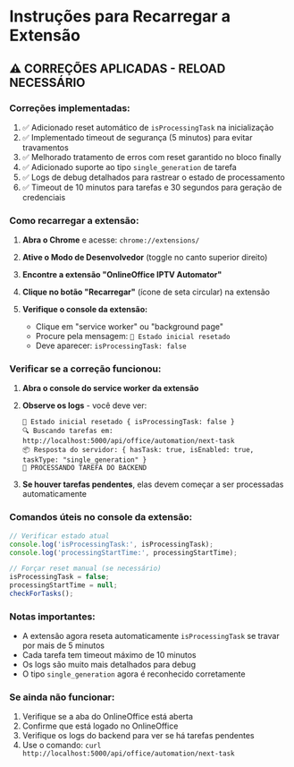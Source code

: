 # Instruções para Recarregar a Extensão

## ⚠️ CORREÇÕES APLICADAS - RELOAD NECESSÁRIO

### Correções implementadas:
1. ✅ Adicionado reset automático de `isProcessingTask` na inicialização
2. ✅ Implementado timeout de segurança (5 minutos) para evitar travamentos
3. ✅ Melhorado tratamento de erros com reset garantido no bloco finally
4. ✅ Adicionado suporte ao tipo `single_generation` de tarefa
5. ✅ Logs de debug detalhados para rastrear o estado de processamento
6. ✅ Timeout de 10 minutos para tarefas e 30 segundos para geração de credenciais

### Como recarregar a extensão:

1. **Abra o Chrome** e acesse: `chrome://extensions/`

2. **Ative o Modo de Desenvolvedor** (toggle no canto superior direito)

3. **Encontre a extensão "OnlineOffice IPTV Automator"**

4. **Clique no botão "Recarregar"** (ícone de seta circular) na extensão

5. **Verifique o console da extensão:**
   - Clique em "service worker" ou "background page"
   - Procure pela mensagem: `🔄 Estado inicial resetado`
   - Deve aparecer: `isProcessingTask: false`

### Verificar se a correção funcionou:

1. **Abra o console do service worker da extensão**
2. **Observe os logs** - você deve ver:
   ```
   🔄 Estado inicial resetado { isProcessingTask: false }
   🔍 Buscando tarefas em: http://localhost:5000/api/office/automation/next-task
   📦 Resposta do servidor: { hasTask: true, isEnabled: true, taskType: "single_generation" }
   🎯 PROCESSANDO TAREFA DO BACKEND
   ```

3. **Se houver tarefas pendentes**, elas devem começar a ser processadas automaticamente

### Comandos úteis no console da extensão:

```javascript
// Verificar estado atual
console.log('isProcessingTask:', isProcessingTask);
console.log('processingStartTime:', processingStartTime);

// Forçar reset manual (se necessário)
isProcessingTask = false;
processingStartTime = null;
checkForTasks();
```

### Notas importantes:
- A extensão agora reseta automaticamente `isProcessingTask` se travar por mais de 5 minutos
- Cada tarefa tem timeout máximo de 10 minutos
- Os logs são muito mais detalhados para debug
- O tipo `single_generation` agora é reconhecido corretamente

### Se ainda não funcionar:
1. Verifique se a aba do OnlineOffice está aberta
2. Confirme que está logado no OnlineOffice
3. Verifique os logs do backend para ver se há tarefas pendentes
4. Use o comando: `curl http://localhost:5000/api/office/automation/next-task`